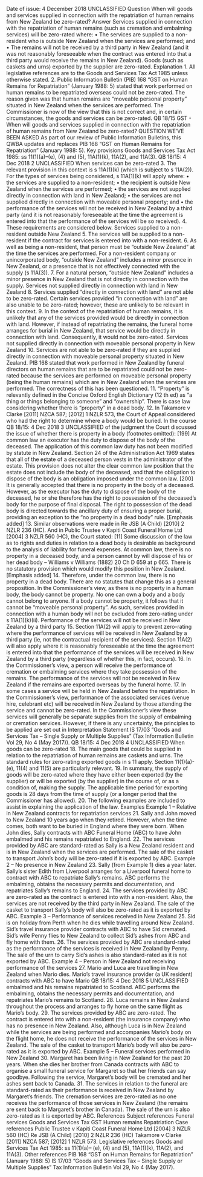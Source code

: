 Date of issue: 4 December 2018 UNCLASSIFIED Question When will goods and services supplied in connection with the repatriation of human remains from New Zealand be zero-rated? Answer Services supplied in connection with the repatriation of human remains (such as cremation and embalming services) will be zero-rated where: • The services are supplied to a non-resident who is outside New Zealand when the services are performed; and • The remains will not be received by a third party in New Zealand (and it was not reasonably foreseeable when the contract was entered into that a third party would receive the remains in New Zealand). Goods (such as caskets and urns) exported by the supplier are zero-rated. Explanation 1. All legislative references are to the Goods and Services Tax Act 1985 unless otherwise stated. 2. Public Information Bulletin (PIB) 168 “GST on Human Remains for Repatriation” (January 1988: 5) stated that work performed on human remains to be repatriated overseas could not be zero-rated. The reason given was that human remains are “moveable personal property” situated in New Zealand when the services are performed. The Commissioner is now of the view that this is not correct and, in certain circumstances, the goods and services can be zero-rated. QB 18/15 GST - When will goods and services supplied in connection with the repatriation of human remains from New Zealand be zero-rated? QUESTION WE’VE BEEN ASKED As part of our review of Public Information Bulletins, this QWBA updates and replaces PIB 168 “GST on Human Remains for Repatriation” (January 1988: 5). Key provisions Goods and Services Tax Act 1985: ss 11(1)(a)–(e), (4) and (5), 11A(1)(k), 11A(2), and 11A(3). QB 18/15: 4 Dec 2018 2 UNCLASSIFIED When services can be zero-rated 3. The relevant provision in this context is s 11A(1)(k) (which is subject to s 11A(2)). For the types of services being considered, s 11A(1)(k) will apply where: • the services are supplied to a non-resident; • the recipient is outside New Zealand when the services are performed; • the services are not supplied directly in connection with land in New Zealand; • the services are not supplied directly in connection with moveable personal property; and • the performance of the services will not be received in New Zealand by a third party (and it is not reasonably foreseeable at the time the agreement is entered into that the performance of the services will be so received). 4. These requirements are considered below. Services supplied to a non-resident outside New Zealand 5. The services will be supplied to a non-resident if the contract for services is entered into with a non-resident. 6. As well as being a non-resident, that person must be “outside New Zealand” at the time the services are performed. For a non-resident company or unincorporated body, “outside New Zealand” includes a minor presence in New Zealand, or a presence that is not effectively connected with the supply (s 11A(3)). 7. For a natural person, “outside New Zealand” includes a minor presence in New Zealand that is not directly in connection with the supply. Services not supplied directly in connection with land in New Zealand 8. Services supplied “directly in connection with land” are not able to be zero-rated. Certain services provided “in connection with land” are also unable to be zero-rated; however, these are unlikely to be relevant in this context. 9. In the context of the repatriation of human remains, it is unlikely that any of the services provided would be directly in connection with land. However, if instead of repatriating the remains, the funeral home arranges for burial in New Zealand, that service would be directly in connection with land. Consequently, it would not be zero-rated. Services not supplied directly in connection with moveable personal property in New Zealand 10. Services are not able to be zero-rated if they are supplied directly in connection with moveable personal property situated in New Zealand. PIB 168 stated that work performed in New Zealand by funeral directors on human remains that are to be repatriated could not be zero-rated because the services are performed on moveable personal property (being the human remains) which are in New Zealand when the services are performed. The correctness of this has been questioned. 11. “Property” is relevantly defined in the Concise Oxford English Dictionary (12 th ed) as “a thing or things belonging to someone” and “ownership”. There is case law considering whether there is “property” in a dead body. 12. In Takamore v Clarke \[2011\] NZCA 587; \[2012\] 1 NZLR 573, the Court of Appeal considered who had the right to determine where a body would be buried. In the course QB 18/15: 4 Dec 2018 3 UNCLASSIFIED of the judgment the Court discussed the issue of whether there is property in a body (footnotes omitted): \[199\] At common law an executor has the duty to dispose of the body of the deceased. The application of this common law duty has not been modified by statute in New Zealand. Section 24 of the Administration Act 1969 states that all of the estate of a deceased person vests in the administrator of the estate. This provision does not alter the clear common law position that the estate does not include the body of the deceased, and that the obligation to dispose of the body is an obligation imposed under the common law. \[200\] It is generally accepted that there is no property in the body of a deceased. However, as the executor has the duty to dispose of the body of the deceased, he or she therefore has the right to possession of the deceased’s body for the purpose of final disposal. The right to possession of the dead body is directed towards the ancillary duty of ensuring a proper burial, providing an exception to the “no property in a dead body” rule. \[Emphasis added\] 13. Similar observations were made in Re JSB (A Child) \[2010\] 2 NZLR 236 (HC). And in Public Trustee v Kapiti Coast Funeral Home Ltd \[2004\] 3 NZLR 560 (HC), the Court stated: \[11\] Some discussion of the law as to rights and duties in relation to a dead body is desirable as background to the analysis of liability for funeral expenses. At common law, there is no property in a deceased body, and a person cannot by will dispose of his or her dead body – Williams v Williams (1882) 20 Ch D 659 at p 665. There is no statutory provision which would modify this position in New Zealand. \[Emphasis added\] 14. Therefore, under the common law, there is no property in a dead body. There are no statutes that change this as a general proposition. In the Commissioner’s view, as there is no property in a human body, the body cannot be property. No one can own a body and a body cannot belong to anyone. If a body cannot be property, it follows that it cannot be “moveable personal property”. As such, services provided in connection with a human body will not be excluded from zero-rating under s 11A(1)(k)(ii). Performance of the services will not be received in New Zealand by a third party 15. Section 11A(2) will apply to prevent zero-rating where the performance of services will be received in New Zealand by a third party (ie, not the contractual recipient of the services). Section 11A(2) will also apply where it is reasonably foreseeable at the time the agreement is entered into that the performance of the services will be received in New Zealand by a third party (regardless of whether this, in fact, occurs). 16. In the Commissioner’s view, a person will receive the performance of cremation or embalming services where they take possession of the remains. The performance of the services will not be received in New Zealand if the remains are exported overseas by the funeral home. 17. In some cases a service will be held in New Zealand before the repatriation. In the Commissioner’s view, performance of the associated services (venue hire, celebrant etc) will be received in New Zealand by those attending the service and cannot be zero-rated. In the Commissioner’s view these services will generally be separate supplies from the supply of embalming or cremation services. However, if there is any uncertainty, the principles to be applied are set out in Interpretation Statement IS 17/03 “Goods and Services Tax – Single Supply or Multiple Supplies” (Tax Information Bulletin Vol 29, No 4 (May 2017)). QB 18/15: 4 Dec 2018 4 UNCLASSIFIED When goods can be zero-rated 18. The main goods that could be supplied in relation to the repatriation of human remains are caskets and urns. The standard rules for zero-rating exported goods in s 11 apply. Section 11(1)(a)-(e), 11(4) and 11(5) are particularly relevant. 19. In summary, the supply of goods will be zero-rated where they have either been exported (by the supplier) or will be exported (by the supplier) in the course of, or as a condition of, making the supply. The applicable time period for exporting goods is 28 days from the time of supply (or a longer period that the Commissioner has allowed). 20. The following examples are included to assist in explaining the application of the law. Examples Example 1 – Relative in New Zealand contracts for repatriation services 21. Sally and John moved to New Zealand 10 years ago when they retired. However, when the time comes, both want to be buried in England where they were born. When John dies, Sally contracts with ABC Funeral Home (ABC) to have John embalmed and his remains repatriated to England. 22. The services provided by ABC are standard-rated as Sally is a New Zealand resident and is in New Zealand when the services are performed. The sale of the casket to transport John’s body will be zero-rated if it is exported by ABC. Example 2 – No presence in New Zealand 23. Sally (from Example 1) dies a year later. Sally’s sister Edith from Liverpool arranges for a Liverpool funeral home to contract with ABC to repatriate Sally’s remains. ABC performs the embalming, obtains the necessary permits and documentation, and repatriates Sally’s remains to England. 24. The services provided by ABC are zero-rated as the contract is entered into with a non-resident. Also, the services are not received by the third party in New Zealand. The sale of the casket to transport Sally’s body will also be zero-rated as it is exported by ABC. Example 3 – Performance of services received in New Zealand 25. Sid is on holiday from Perth when he dies while travelling around New Zealand. Sid’s travel insurance provider contracts with ABC to have Sid cremated. Sid’s wife Penny flies to New Zealand to collect Sid’s ashes from ABC and fly home with them. 26. The services provided by ABC are standard-rated as the performance of the services is received in New Zealand by Penny. The sale of the urn to carry Sid’s ashes is also standard-rated as it is not exported by ABC. Example 4 – Person in New Zealand not receiving performance of the services 27. Mario and Luca are travelling in New Zealand when Mario dies. Mario’s travel insurance provider (a UK resident) contracts with ABC to have Mario QB 18/15: 4 Dec 2018 5 UNCLASSIFIED embalmed and his remains repatriated to Scotland. ABC performs the embalming, obtains the necessary permits and documentation, and repatriates Mario’s remains to Scotland. 28. Luca remains in New Zealand throughout the process and arranges to fly home on the same flight as Mario’s body. 29. The services provided by ABC are zero-rated. The contract is entered into with a non-resident (the insurance company) who has no presence in New Zealand. Also, although Luca is in New Zealand while the services are being performed and accompanies Mario’s body on the flight home, he does not receive the performance of the services in New Zealand. The sale of the casket to transport Mario’s body will also be zero-rated as it is exported by ABC. Example 5 – Funeral services performed in New Zealand 30. Margaret has been living in New Zealand for the past 20 years. When she dies her brother from Canada contracts with ABC to organise a small funeral service for Margaret so that her friends can say goodbye. Following the service, Margaret’s body will be cremated and her ashes sent back to Canada. 31. The services in relation to the funeral are standard-rated as their performance is received in New Zealand by Margaret’s friends. The cremation services are zero-rated as no one receives the performance of those services in New Zealand (the remains are sent back to Margaret’s brother in Canada). The sale of the urn is also zero-rated as it is exported by ABC. References Subject references Funeral services Goods and Services Tax GST Human remains Repatriation Case references Public Trustee v Kapiti Coast Funeral Home Ltd \[2004\] 3 NZLR 560 (HC) Re JSB (A Child) \[2010\] 2 NZLR 236 (HC) Takamore v Clarke \[2011\] NZCA 587; \[2012\] 1 NZLR 573. Legislative references Goods and Services Tax Act 1985: ss 11(1)(a)– (e), (4) and (5), 11A(1)(k), 11A(2), and 11A(3). Other references PIB 168 “GST on Human Remains for Repatriation” (January 1988: 5) IS 17/03 “Goods and Services Tax – Single Supply or Multiple Supplies” Tax Information Bulletin Vol 29, No 4 (May 2017).